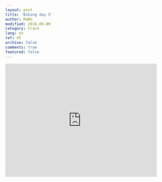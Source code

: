 ```yaml
---   
layout: post 
title: 'Biking day 5'  
author: MaMo 
modified: 2016-09-09
category: track 
lang: en 
ref: d5
archive: false 
comments: true 
featured: false 
--- 
```


                                                                                                                                                                                                                                                                                                                                                                                     

<iframe width='480' height='360' src='http://track-kit.net/maps_s3/?v=embed&track=229808  
.gpx' frameborder='0' allowfullscreen></iframe>